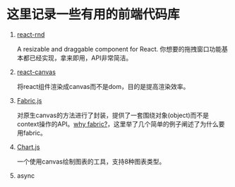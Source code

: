 # 这里记录一些有用的前端代码库

1. [react-rnd](https://github.com/bokuweb/react-rnd) 
   
   A resizable and draggable component for React. 你想要的拖拽窗口功能基本都已经实现，拿来即用，API非常简洁。

2. [react-canvas](https://github.com/Flipboard/react-canvas)
   
   将react组件渲染成canvas而不是dom，目的是提高渲染效率。

3. [Fabric.js](https://github.com/fabricjs/fabric.js)

   对原生canvas的方法进行了封装，提供了一套围绕对象(object)而不是context操作的API。[why fabric?](http://fabricjs.com/fabric-intro-part-1#why_fabric)，这里举了几个简单的例子阐述了为什么要用fabric。

4. [Chart.js](https://github.com/chartjs/Chart.js)
   
   一个使用canvas绘制图表的工具，支持8种图表类型。
   
5. async
